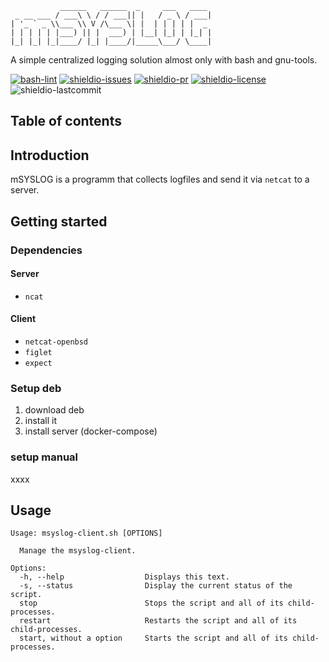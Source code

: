 ```
           ______   ______  _     ___   ____
 _ __ ___ / ___\ \ / / ___|| |   / _ \ / ___|
| '_ ` _ \\___ \\ V /\___ \| |  | | | | |  _
| | | | | |___) || |  ___) | |__| |_| | |_| |
|_| |_| |_|____/ |_| |____/|_____\___/ \____|
```

 A simple centralized logging solution almost only with bash and gnu-tools.

 [![bash-lint](https://github.com/quotengrote/mSYSLOG/actions/workflows/bash_lint.yml/badge.svg)](https://github.com/quotengrote/mSYSLOG/actions/workflows/bash_lint.yml)
 [![shieldio-issues](https://img.shields.io/github/issues/quotengrote/msyslog)](https://github.com/quotengrote/mSYSLOG/issues)
[![shieldio-pr](https://img.shields.io/github/issues-pr/quotengrote/msyslog)](https://github.com/quotengrote/mSYSLOG/pulls)
[![shieldio-license](https://img.shields.io/badge/license-MIT-brightgreen)](./LICENSE)
![shieldio-lastcommit](https://img.shields.io/github/last-commit/quotengrote/msyslog)


## Table of contents

## Introduction
mSYSLOG is a programm that collects logfiles and send it via `netcat` to a server.

## Getting started

### Dependencies
#### Server
* ``ncat``

#### Client
* ``netcat-openbsd ``
* ``figlet``
* ``expect``

### Setup deb
1. download deb
2. install it
3. install server (docker-compose)
### setup manual
xxxx

## Usage
```
Usage: msyslog-client.sh [OPTIONS]

  Manage the msyslog-client.

Options:
  -h, --help                  Displays this text.
  -s, --status                Display the current status of the script.
  stop                        Stops the script and all of its child-processes.
  restart                     Restarts the script and all of its child-processes.
  start, without a option     Starts the script and all of its child-processes.


```
